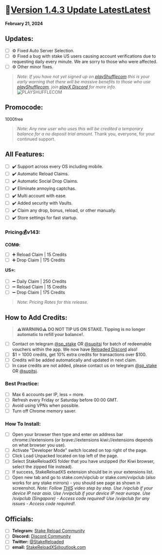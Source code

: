# **📝[Version 1.4.3 Update Latest](https://github.com/StakeReloadXS/StakeReloadXS/releases/tag/1.4.3)[Latest](https://github.com/StakeReloadXS/StakeReloadXS/releases/latest)**
**February 21, 2024**

## **Updates:**
- [ ] ⚙️ Fixed Auto Server Selection.
- [ ] ⚙️ Fixed a bug with stake US users causing account verifications due to requesting daily every minute. We are sorry to those who were affected.
- [ ] ⚙️ Other minor fixes.
 >_Note: If you have not yet signed up on [playShufflecom](https://tinyurl.com/playShufflecom) this is your early warning that there will be massive benefits to those who use [playShufflecom](https://tinyurl.com/playShufflecom), join [playX Discord](https://dsc.gg/playx) for more info._
![PLAYSHUFFLECOM](https://github.com/StakeReloadXS/StakeReloadXS/assets/59667760/e812acb2-6a6b-4380-ba8f-028d5a0aa885)


## **Promocode:**
1000free

>_Note: Any new user who uses this will be credited a temporary balance for a no deposit trial amount._
Thank you, everyone, for your continued support.

## **All Features:**
- [ ] ✔️ Support across every OS including mobile.
- [ ] ✔️ Automatic Reload Claims.
- [ ] ✔️ Automatic Social Drop Claims.
- [ ] ✔️ Eliminate annoying captchas.
- [ ] ✔️ Multi account with ease.
- [ ] ✔️ Added security with Vaults.
- [ ] ✔️ Claim any drop, bonus, reload, or other manually.
- [ ] ✔️ Store settings for fast startup.

### **Pricing💰v143:**
**COM🌐:**
- [ ] ➕ Reload Claim | 15 Credits
- [ ] ➕ Drop Claim | 175 Credits

**US⭐:**
- [ ] ➖ Daily Claim | 250 Credits
- [ ] ➖ Reload Claim | 15 Credits
- [ ] ➖ Drop Claim | 175 Credits
>_Note: Pricing Rates for this release._

## **How to Add Credits:**
> **⚠️WARNING⚠️ DO NOT TIP US ON STAKE. Tipping is no longer automatic to refill your balance!.**
- [ ] Contact on telegram [@sp_stake](https://t.me/sp_stake) OR [@supitsj](t.me/supitsj) for batch of redeemable vouchers within the app. We now have [Reloaded Discord](https://dsc.gg/reloaded) also!
- [ ] $1 = 1000 credits, get 10% extra credits for transactions over $100.
- [ ] Credits will be added automatically and updated in next claim.
- [ ] In case credits are not added, please contact us on telegram [@sp_stake](https://t.me/sp_stake) OR [@supitsj](t.me/supitsj).

### **Best Practice:**
- [ ] Max 6 accounts per IP, less = more.
- [ ] Refresh every Friday or Saturday before 00:00 GMT.
- [ ] Avoid using VPNs when possible.
- [ ] Turn off Chrome memory saver.

### **How To Install:**
- [ ] Open your browser then type and enter on address bar chrome://extensions (or brave://extensions kiwi://extensions depends on what browser you use).
- [ ] Activate "Developer Mode" switch located on top right of the page.
- [ ] Click Load Unpacked located on top left of the page.
- [ ] Select StakeReloadXS folder that you have unzipped (for Kiwi browser, select the zipped file instead).
- [ ] If success, StakeReloadXS extension should be in your extensions list.
- [ ] Open new tab and go to stake.com/vipclub or stake.com/vvipclub (also works for any stake mirrors) - you should see page as shown in screenshot.
_Note: Follow [THIS](https://www.youtube.com/shorts/wScjw3U06I0) video step by step._
_Use /vipclub if your device IP near asia._
_Use /vvipclub if your device IP near europe._
_Use /svipclub (Singapore) - Access code required!_
_Use /xvipclub for any issues - Access code required!._

## **Officials:**
- [ ] **Telegram:** [Stake Reload Community](https://t.me/ReloadXS)
- [ ] **Discord:** [Discord Community](https://discord.gg/aBK6227mGQ)
- [ ] **Twitter:** [@StakeReloaded](https://x.com/StakeReloaded)
- [ ] **email:** [StakeReloadXS@outlook.com](mailto:StakeReloadXS@outlook.com)
